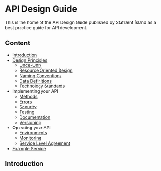 # API Design Guide

This is the home of the API Design Guide published by Stafrænt Ísland
as a best practice guide for API development.

## Content

- [Introduction](#introduction)
- [Design Principles](./design-principles/README.md)
  - [Once-Only](./design-principles/once-only.md)
  - [Resource Oriented Design](./design-principles/resource-oriented-design.md)
  - [Naming Conventions](./design-principles/naming-conventions.md)
  - [Data Definitions](./design-principles/data-definitions.md)
  - [Technology Standards](./design-principles/tech-standards.md)
- Implementing your API
  - [Methods](./implementation/methods.md)
  - [Errors](./implementation/errors.md)
  - [Security](./implementation/security.md)
  - [Testing](./implementation/testing.md)
  - [Documentation](./implementation/documentation.md)
  - [Versioning](./implementation/versioning.md)
- Operating your API
  - [Environments](./operation/environments.md)
  - [Monitoring](./operation/monitoring.md)
  - [Service Level Agreement](./operation/sla.md)
- [Example Service](./example.md)

## Introduction
